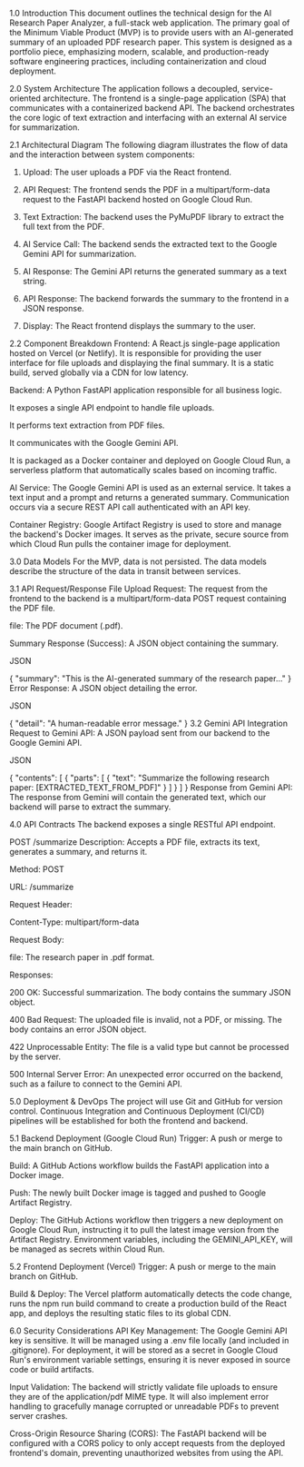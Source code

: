 1.0 Introduction
This document outlines the technical design for the AI Research Paper Analyzer, a full-stack web application. The primary goal of the Minimum Viable Product (MVP) is to provide users with an AI-generated summary of an uploaded PDF research paper. This system is designed as a portfolio piece, emphasizing modern, scalable, and production-ready software engineering practices, including containerization and cloud deployment.

2.0 System Architecture
The application follows a decoupled, service-oriented architecture. The frontend is a single-page application (SPA) that communicates with a containerized backend API. The backend orchestrates the core logic of text extraction and interfacing with an external AI service for summarization.

2.1 Architectural Diagram
The following diagram illustrates the flow of data and the interaction between system components:

1. Upload: The user uploads a PDF via the React frontend.

2. API Request: The frontend sends the PDF in a multipart/form-data request to the FastAPI backend hosted on Google Cloud Run.

3. Text Extraction: The backend uses the PyMuPDF library to extract the full text from the PDF.

4. AI Service Call: The backend sends the extracted text to the Google Gemini API for summarization.

5. AI Response: The Gemini API returns the generated summary as a text string.

6. API Response: The backend forwards the summary to the frontend in a JSON response.

7. Display: The React frontend displays the summary to the user.

2.2 Component Breakdown
Frontend: A React.js single-page application hosted on Vercel (or Netlify). It is responsible for providing the user interface for file uploads and displaying the final summary. It is a static build, served globally via a CDN for low latency.

Backend: A Python FastAPI application responsible for all business logic.

It exposes a single API endpoint to handle file uploads.

It performs text extraction from PDF files.

It communicates with the Google Gemini API.

It is packaged as a Docker container and deployed on Google Cloud Run, a serverless platform that automatically scales based on incoming traffic.

AI Service: The Google Gemini API is used as an external service. It takes a text input and a prompt and returns a generated summary. Communication occurs via a secure REST API call authenticated with an API key.

Container Registry: Google Artifact Registry is used to store and manage the backend's Docker images. It serves as the private, secure source from which Cloud Run pulls the container image for deployment.

3.0 Data Models
For the MVP, data is not persisted. The data models describe the structure of the data in transit between services.

3.1 API Request/Response
File Upload Request: The request from the frontend to the backend is a multipart/form-data POST request containing the PDF file.

file: The PDF document (<filename>.pdf).

Summary Response (Success): A JSON object containing the summary.

JSON

{
  "summary": "This is the AI-generated summary of the research paper..."
}
Error Response: A JSON object detailing the error.

JSON

{
  "detail": "A human-readable error message."
}
3.2 Gemini API Integration
Request to Gemini API: A JSON payload sent from our backend to the Google Gemini API.

JSON

{
  "contents": [
    {
      "parts": [
        {
          "text": "Summarize the following research paper: [EXTRACTED_TEXT_FROM_PDF]"
        }
      ]
    }
  ]
}
Response from Gemini API: The response from Gemini will contain the generated text, which our backend will parse to extract the summary.

4.0 API Contracts
The backend exposes a single RESTful API endpoint.

POST /summarize
Description: Accepts a PDF file, extracts its text, generates a summary, and returns it.

Method: POST

URL: /summarize

Request Header:

Content-Type: multipart/form-data

Request Body:

file: The research paper in .pdf format.

Responses:

200 OK: Successful summarization. The body contains the summary JSON object.

400 Bad Request: The uploaded file is invalid, not a PDF, or missing. The body contains an error JSON object.

422 Unprocessable Entity: The file is a valid type but cannot be processed by the server.

500 Internal Server Error: An unexpected error occurred on the backend, such as a failure to connect to the Gemini API.

5.0 Deployment & DevOps
The project will use Git and GitHub for version control. Continuous Integration and Continuous Deployment (CI/CD) pipelines will be established for both the frontend and backend.

5.1 Backend Deployment (Google Cloud Run)
Trigger: A push or merge to the main branch on GitHub.

Build: A GitHub Actions workflow builds the FastAPI application into a Docker image.

Push: The newly built Docker image is tagged and pushed to Google Artifact Registry.

Deploy: The GitHub Actions workflow then triggers a new deployment on Google Cloud Run, instructing it to pull the latest image version from the Artifact Registry. Environment variables, including the GEMINI_API_KEY, will be managed as secrets within Cloud Run.

5.2 Frontend Deployment (Vercel)
Trigger: A push or merge to the main branch on GitHub.

Build & Deploy: The Vercel platform automatically detects the code change, runs the npm run build command to create a production build of the React app, and deploys the resulting static files to its global CDN.

6.0 Security Considerations
API Key Management: The Google Gemini API key is sensitive. It will be managed using a .env file locally (and included in .gitignore). For deployment, it will be stored as a secret in Google Cloud Run's environment variable settings, ensuring it is never exposed in source code or build artifacts.

Input Validation: The backend will strictly validate file uploads to ensure they are of the application/pdf MIME type. It will also implement error handling to gracefully manage corrupted or unreadable PDFs to prevent server crashes.

Cross-Origin Resource Sharing (CORS): The FastAPI backend will be configured with a CORS policy to only accept requests from the deployed frontend's domain, preventing unauthorized websites from using the API.